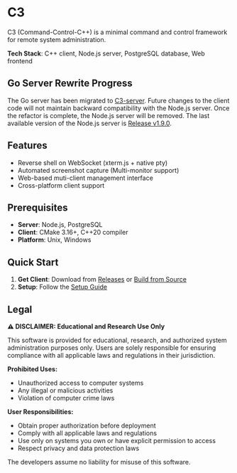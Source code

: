 # C3

C3 (Command-Control-C++) is a minimal command and control framework for remote system administration.

**Tech Stack**: C++ client, Node.js server, PostgreSQL database, Web frontend

## Go Server Rewrite Progress
The Go server has been migrated to [C3-server](https://github.com/yuzujr/C3-server). Future changes to the client code will not maintain backward compatibility with the Node.js server. Once the refactor is complete, the Node.js server will be removed. The last available version of the Node.js server is [Release v1.9.0](https://github.com/yuzujr/C3/releases/tag/v1.9.0).


## Features

- Reverse shell on WebSocket (xterm.js + native pty)
- Automated screenshot capture (Multi-monitor support)
- Web-based muti-client management interface
- Cross-platform client support

## Prerequisites

- **Server**: Node.js, PostgreSQL
- **Client**: CMake 3.16+, C++20 compiler
- **Platform**: Unix, Windows

## Quick Start

1. **Get Client**: Download from [Releases](https://github.com/yuzujr/C3/releases) or [Build from Source](docs/BUILD.md)
2. **Setup**: Follow the [Setup Guide](docs/SETUP.md)

## Legal

**⚠️ DISCLAIMER: Educational and Research Use Only**

This software is provided for educational, research, and authorized system administration purposes only. Users are solely responsible for ensuring compliance with all applicable laws and regulations in their jurisdiction.

**Prohibited Uses:**
- Unauthorized access to computer systems
- Any illegal or malicious activities
- Violation of computer crime laws

**User Responsibilities:**
- Obtain proper authorization before deployment
- Comply with all applicable laws and regulations
- Use only on systems you own or have explicit permission to access
- Respect privacy and data protection laws

The developers assume no liability for misuse of this software.
